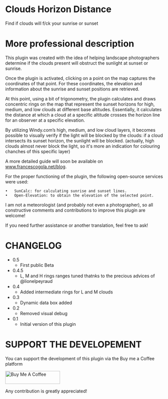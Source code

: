 # Clouds Horizon Distance

Find if clouds will f/ck your sunrise or sunset

# More professional description

This plugin was created with the idea of helping landscape photographers determine if the clouds present will obstruct the sunlight at sunset or sunrise.

Once the plugin is activated, clicking on a point on the map captures the coordinates of that point. For these coordinates, the elevation and information about the sunrise and sunset positions are retrieved.

At this point, using a bit of trigonometry, the plugin calculates and draws concentric rings on the map that represent the sunset horizons for high, medium, and low clouds at different base altitudes. Essentially, it calculates the distance at which a cloud at a specific altitude crosses the horizon line for an observer at a specific elevation.

By utilizing Windy.com’s high, medium, and low cloud layers, it becomes possible to visually verify if the light will be blocked by the clouds: if a cloud intersects its sunset horizon, the sunlight will be blocked. (actually, high clouds almost never block the light, so it's more an indication for colouring chanches of this specific layer)

A more detailed guide will soon be available on www.francescogola.net/blog.

For the proper functioning of the plugin, the following open-source services were used:

    •   SunCalc: for calculating sunrise and sunset lines.
    •   Open-Elevation: to obtain the elevation of the selected point.

I am not a meteorologist (and probably not even a photographer), so all constructive comments and contributions to improve this plugin are welcome!

If you need further assistance or another translation, feel free to ask!

# CHANGELOG
-   0.5
    -   First public Beta
-   0.4.5
    -   L, M and H rings ranges tuned thatnks to the precious advices of @lionelpeyraud
-   0.4
    -   Added intermediate rings for L and M clouds
-   0.3
    -   Dynamic data box added
-   0.2
    -   Removed visual debug
-   0.1
    -   Initial version of this plugin 

# SUPPORT THE DEVELOPEMENT

You can support the development of this plugin via the Buy me a Coffee platform

<a href="https://www.buymeacoffee.com/francescogola" target="_blank"><img src="https://cdn.buymeacoffee.com/buttons/default-orange.png" alt="Buy Me A Coffee" height="41" width="174"></a>

Any contribution is greatly appreciated!
